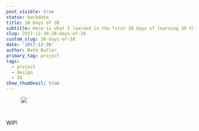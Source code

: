 ```yaml
---
post_visible: true
status: backdate
title: 30 Days of 3D
subtitle: Here is what I learned in the first 30 days of learning 3D through Cinema4D.
slug: 2017-12-30-30-days-of-3d
custom_slug: 30-days-of-3d
date: '2017-12-30'
author: Nate Butler
primary_tag: project
tags:
  - project
  - design
  - 3d
show_thumbnail: true
---
```

<figure class="w-richtext-figure-type-image w-richtext-align-fullwidth" style="max-width:1200px"><div><img src="https://uploads-ssl.webflow.com/60453108a750bf32c24d79eb/60459563f919e9bed23788f7_DCNuS4YU0AIHRGm.jpeg" loading="lazy" width="auto" height="auto"></div></figure><p>‍</p><p>WIP!</p>